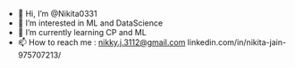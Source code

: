 - 👋 Hi, I’m @Nikita0331
- 👀 I’m interested in ML and DataScience
- 🌱 I’m currently learning CP and ML
- 📫 How to reach me :
  nikky.j.3112@gmail.com
  linkedin.com/in/nikita-jain-975707213/

<!---
Nikita0331/Nikita0331 is a ✨ special ✨ repository because its `README.md` (this file) appears on your GitHub profile.
You can click the Preview link to take a look at your changes.
--->
